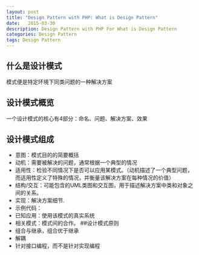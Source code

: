 ```yaml
---
layout: post
title: "Design Pattern with PHP: What is Design Pattern"
date:   2015-03-30
description: Design Pattern with PHP For What is Design Pattern
categories: Design Pattern
tags: Design Pattern
---
```


## 什么是设计模式
模式便是特定环境下同类问题的一种解决方案
## 设计模式概览
一个设计模式的核心有4部分：命名、问题、解决方案、效果
## 设计模式组成
* 意图：模式目的的简要概括
* 动机：需要被解决的问题，通常根据一个典型的情况
* 适用性：检验不同情况下是否可以应用某模式。（动机描述了一个典型问题，而适用性定义了特殊的情况，并衡量该解决方案在每种情况的价值）
* 结构/交互：可能包含的UML类图和交互图，用于描述解决方案中类和对象之间的关系。
* 实现：解决方案细节.
* 示例代码：
* 已知应用：使用该模式的真实系统
* 相关模式：模式间的合作。
##设计模式原则
* 组合与继承，组合优于继承
* 解耦
* 针对接口编程，而不是针对实现编程